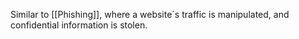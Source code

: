 Similar to [[Phishing]], where a website´s traffic is manipulated, and confidential information is stolen.